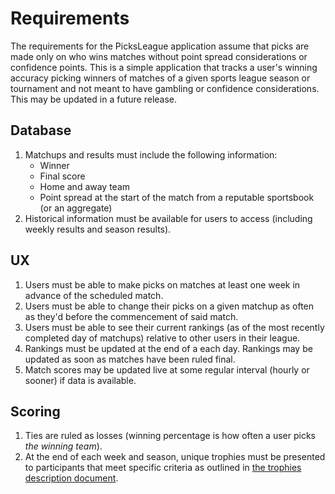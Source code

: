 # Requirements
The requirements for the PicksLeague application assume that picks are made only on who wins matches without point spread considerations or confidence points. This is a simple application that tracks a user's winning accuracy picking winners of matches of a given sports league season or tournament and not meant to have gambling or confidence considerations. This may be updated in a future release.

## Database
1. Matchups and results must include the following information:
    - Winner
    - Final score
    - Home and away team
    - Point spread at the start of the match from a reputable sportsbook (or an aggregate)
2. Historical information must be available for users to access (including weekly results and season results).

## UX
1. Users must be able to make picks on matches at least one week in advance of the scheduled match.
2. Users must be able to change their picks on a given matchup as often as they'd before the commencement of said match.
3. Users must be able to see their current rankings (as of the most recently completed day of matchups) relative to other users in their league.
4. Rankings must be updated at the end of a each day. Rankings may be updated as soon as matches have been ruled final.
5. Match scores may be updated live at some regular interval (hourly or sooner) if data is available.

## Scoring
1. Ties are ruled as losses (winning percentage is how often a user picks *the winning team*).
2. At the end of each week and season, unique trophies must be presented to participants that meet specific criteria as outlined in [the trophies description document](Trophies.md).
